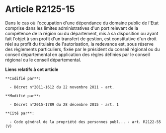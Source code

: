 # Article R2125-15

Dans le cas où l'occupation d'une dépendance du domaine public de l'Etat comprise dans les limites administratives d'un port
relevant de la compétence de la région ou du département, mis à sa disposition ou ayant fait l'objet à son profit d'un
transfert de gestion, est constitutive d'un droit réel au profit du titulaire de l'autorisation, la redevance est, sous
réserve des règlements particuliers, fixée par le président du conseil régional ou du conseil départemental en application
des règles définies par le conseil régional ou le conseil départemental.

**Liens relatifs à cet article**

	**Codifié par**:

	  - Décret n°2011-1612 du 22 novembre 2011 - art.

	**Modifié par**:

	  - Décret n°2015-1789 du 28 décembre 2015 - art. 1

	**Cité par**:

	  - Code général de la propriété des personnes publ... - art. R2122-55 (V)
